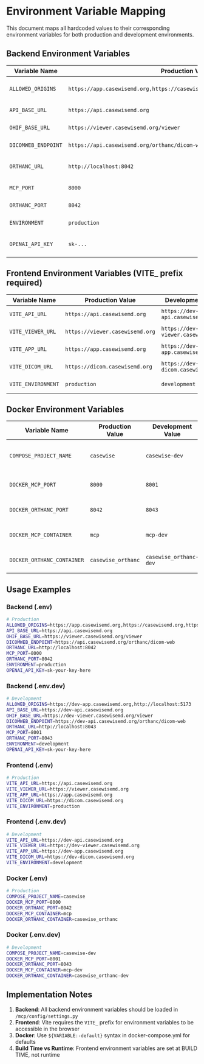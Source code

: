 # Environment Variable Mapping

This document maps all hardcoded values to their corresponding environment variables for both production and development environments.

## Backend Environment Variables

| Variable Name | Production Value | Development Value | Description |
|--------------|------------------|-------------------|-------------|
| `ALLOWED_ORIGINS` | `https://app.casewisemd.org,https://casewisemd.org,https://www.casewisemd.org` | `https://dev-app.casewisemd.org,http://localhost:5173` | CORS allowed origins |
| `API_BASE_URL` | `https://api.casewisemd.org` | `https://dev-api.casewisemd.org` | Base URL for API |
| `OHIF_BASE_URL` | `https://viewer.casewisemd.org/viewer` | `https://dev-viewer.casewisemd.org/viewer` | OHIF viewer base URL |
| `DICOMWEB_ENDPOINT` | `https://api.casewisemd.org/orthanc/dicom-web` | `https://dev-api.casewisemd.org/orthanc/dicom-web` | DICOMweb endpoint |
| `ORTHANC_URL` | `http://localhost:8042` | `http://localhost:8043` | Internal Orthanc URL |
| `MCP_PORT` | `8000` | `8001` | MCP API port |
| `ORTHANC_PORT` | `8042` | `8043` | Orthanc server port |
| `ENVIRONMENT` | `production` | `development` | Environment name |
| `OPENAI_API_KEY` | `sk-...` | `sk-...` | OpenAI API key (same for both) |

## Frontend Environment Variables (VITE_ prefix required)

| Variable Name | Production Value | Development Value | Description |
|--------------|------------------|-------------------|-------------|
| `VITE_API_URL` | `https://api.casewisemd.org` | `https://dev-api.casewisemd.org` | API base URL |
| `VITE_VIEWER_URL` | `https://viewer.casewisemd.org` | `https://dev-viewer.casewisemd.org` | OHIF viewer URL |
| `VITE_APP_URL` | `https://app.casewisemd.org` | `https://dev-app.casewisemd.org` | Frontend app URL |
| `VITE_DICOM_URL` | `https://dicom.casewisemd.org` | `https://dev-dicom.casewisemd.org` | DICOM server URL |
| `VITE_ENVIRONMENT` | `production` | `development` | Environment name |

## Docker Environment Variables

| Variable Name | Production Value | Development Value | Description |
|--------------|------------------|-------------------|-------------|
| `COMPOSE_PROJECT_NAME` | `casewise` | `casewise-dev` | Docker Compose project name |
| `DOCKER_MCP_PORT` | `8000` | `8001` | MCP container port |
| `DOCKER_ORTHANC_PORT` | `8042` | `8043` | Orthanc container port |
| `DOCKER_MCP_CONTAINER` | `mcp` | `mcp-dev` | MCP container name |
| `DOCKER_ORTHANC_CONTAINER` | `casewise_orthanc` | `casewise_orthanc-dev` | Orthanc container name |

## Usage Examples

### Backend (.env)
```bash
# Production
ALLOWED_ORIGINS=https://app.casewisemd.org,https://casewisemd.org,https://www.casewisemd.org
API_BASE_URL=https://api.casewisemd.org
OHIF_BASE_URL=https://viewer.casewisemd.org/viewer
DICOMWEB_ENDPOINT=https://api.casewisemd.org/orthanc/dicom-web
ORTHANC_URL=http://localhost:8042
MCP_PORT=8000
ORTHANC_PORT=8042
ENVIRONMENT=production
OPENAI_API_KEY=sk-your-key-here
```

### Backend (.env.dev)
```bash
# Development
ALLOWED_ORIGINS=https://dev-app.casewisemd.org,http://localhost:5173
API_BASE_URL=https://dev-api.casewisemd.org
OHIF_BASE_URL=https://dev-viewer.casewisemd.org/viewer
DICOMWEB_ENDPOINT=https://dev-api.casewisemd.org/orthanc/dicom-web
ORTHANC_URL=http://localhost:8043
MCP_PORT=8001
ORTHANC_PORT=8043
ENVIRONMENT=development
OPENAI_API_KEY=sk-your-key-here
```

### Frontend (.env)
```bash
# Production
VITE_API_URL=https://api.casewisemd.org
VITE_VIEWER_URL=https://viewer.casewisemd.org
VITE_APP_URL=https://app.casewisemd.org
VITE_DICOM_URL=https://dicom.casewisemd.org
VITE_ENVIRONMENT=production
```

### Frontend (.env.dev)
```bash
# Development
VITE_API_URL=https://dev-api.casewisemd.org
VITE_VIEWER_URL=https://dev-viewer.casewisemd.org
VITE_APP_URL=https://dev-app.casewisemd.org
VITE_DICOM_URL=https://dev-dicom.casewisemd.org
VITE_ENVIRONMENT=development
```

### Docker (.env)
```bash
# Production
COMPOSE_PROJECT_NAME=casewise
DOCKER_MCP_PORT=8000
DOCKER_ORTHANC_PORT=8042
DOCKER_MCP_CONTAINER=mcp
DOCKER_ORTHANC_CONTAINER=casewise_orthanc
```

### Docker (.env.dev)
```bash
# Development
COMPOSE_PROJECT_NAME=casewise-dev
DOCKER_MCP_PORT=8001
DOCKER_ORTHANC_PORT=8043
DOCKER_MCP_CONTAINER=mcp-dev
DOCKER_ORTHANC_CONTAINER=casewise_orthanc-dev
```

## Implementation Notes

1. **Backend**: All backend environment variables should be loaded in `/mcp/config/settings.py`
2. **Frontend**: Vite requires the `VITE_` prefix for environment variables to be accessible in the browser
3. **Docker**: Use `${VARIABLE:-default}` syntax in docker-compose.yml for defaults
4. **Build Time vs Runtime**: Frontend environment variables are set at BUILD TIME, not runtime